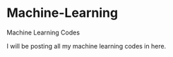 # Machine-Learning
Machine Learning Codes

I will be posting all my machine learning codes in here.
